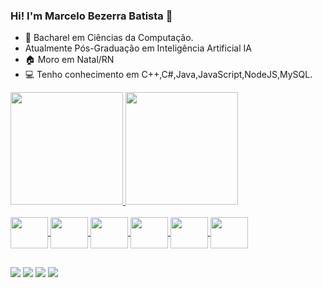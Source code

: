 ### Hi! I'm Marcelo Bezerra Batista 👋

- 🔭 Bacharel em Ciências da Computação.
- Atualmente Pós-Graduação em Inteligência Artificial IA
- 🏠 Moro em Natal/RN
- 💻 Tenho conhecimento em C++,C#,Java,JavaScript,NodeJS,MySQL.

<div>
  <a href="https://github.com/MarceloBBatista">
  <img height="180em" src="https://github-readme-stats.vercel.app/api?username=MarceloBBatista&show_icons=true&theme=vue-dark&include_all_commits=true&count_private=true"/>
  <img height="180em" src="https://github-readme-stats.vercel.app/api/top-langs/?username=MarceloBBatista&layout=compact&langs_count=7&theme=vue-dark"/>
</div>

<div style="display: inline_block"><br>
  <img align="center" lt="Marcelo-J" height="50" width="60"
<img src="https://cdn.jsdelivr.net/gh/devicons/devicon/icons/java/java-plain-wordmark.svg" />
   <img align="center" lt="Marcelo-JScript" height="50" width="60"
<img src="https://cdn.jsdelivr.net/gh/devicons/devicon/icons/javascript/javascript-original.svg" />
   <img align="center" lt="Marcelo-C" height="50" width="60"
<img src="https://cdn.jsdelivr.net/gh/devicons/devicon/icons/c/c-original.svg" />
  <img align="center" lt="Marcelo-CSharp" height="50" width="60"
<img src="https://cdn.jsdelivr.net/gh/devicons/devicon/icons/csharp/csharp-original.svg" />
   <img align="center" lt="Marcelo-Node" height="50" width="60"
<img src="https://cdn.jsdelivr.net/gh/devicons/devicon/icons/nodejs/nodejs-original.svg" />
  <img align="center" lt="Marcelo-MySQL" height="50" width="60"
<img src="https://cdn.jsdelivr.net/gh/devicons/devicon/icons/mysql/mysql-original-wordmark.svg" />
</div>
  
##
  
<div>
  <a href="https://www.instagram.com/marcelobbatista" target="_blank"><img src="https://img.shields.io/badge/-Instagram-%23E4405F?style=for-the-badge&logo=instagram&logoColor=white" target="_blank"></a>
  <a href="https://www.linkedin.com/in/marcelo-bezerra-410262221/" target="_blank"><img src="https://img.shields.io/badge/-LinkedIn-%230077B5?style=for-the-badge&logo=linkedin&logoColor=white" target="_blank"></a> 
  <a href = "mailto:mbezerra54@gmail.com"><img src="https://img.shields.io/badge/-Gmail-%23333?style=for-the-badge&logo=gmail&logoColor=white" target="_blank"></a>
  <a href = "mailto:marcelo.batista00@hotmail.com"><img src="https://img.shields.io/badge/Microsoft_Outlook-0078D4?style=for-the-badge&logo=microsoft-outlook&logoColor=white" target="_blank"></a>
</div>
